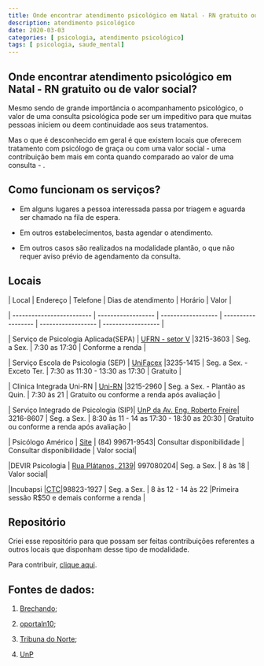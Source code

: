 ```yaml
---
title: Onde encontrar atendimento psicológico em Natal - RN gratuito ou de valor social?
description: atendimento psicológico
date: 2020-03-03
categories: [ psicologia, atendimento psicológico]
tags: [ psicologia, saude_mental]
---
```



## Onde encontrar atendimento psicológico em Natal - RN gratuito ou de valor social?



 Mesmo sendo de grande importância o acompanhamento psicológico, o valor de uma consulta psicológica pode ser um impeditivo para que muitas pessoas iniciem ou deem continuidade aos seus tratamentos. 

Mas o que é desconhecido em geral é que existem locais que oferecem tratamento com psicólogo de graça ou com uma valor social - uma contribuição bem mais em conta quando comparado ao valor de uma consulta - .





## Como funcionam os serviços?

   - Em alguns lugares a pessoa interessada passa por triagem e aguarda ser chamado na fila de espera.

   - Em outros estabelecimentos, basta agendar o atendimento.

   - Em outros casos são realizados na modalidade plantão, o que não requer aviso prévio de agendamento da consulta.







## Locais 

|  Local                    | Endereço             | Telefone     | Dias de atendimento | Horário | Valor |

| ------------------------- | ------------------ | ------------------ | ------------------ | ------------------ | ------------------ |

| Serviço de Psicologia Aplicada(SEPA) | [UFRN - setor V](https://www.google.com.br/maps/search/UFRN,+setor+V/@-5.8392941,-35.1997485,18z/data=!3m1!4b1) |3215-3603 | Seg. a Sex. | 7:30 as 17:30 | Conforme a renda |

| Serviço Escola de Psicologia (SEP) | [UniFacex](https://www.google.com.br/maps/place/UniFacex+-+Centro+Universit%C3%A1rio+Facex/@-5.8516137,-35.2088087,17z/data=!3m1!4b1!4m5!3m4!1s0x7b2ff64fef1ccdb:0x1ed4034f3d67757!8m2!3d-5.851619!4d-35.20662) |3235-1415 | Seg. a Sex. - Exceto Ter. | 7:30 as 11:30 - 13:30 as 17:30 | Gratuito |

| Clinica Integrada Uni-RN | [Uni-RN](https://www.google.com.br/maps/place/Centro+Universit%C3%A1rio+do+Rio+Grande+do+Nortegci+IIR/@-5.7938216,-35.1933153,18.25z/data=!4m5!3m4!1s0x7b300141bee4bf5:0x2f94c82726a27997!8m2!3d-5.7942478!4d-35.193245) |3215-2960 | Seg. a Sex. - Plantão as Quin. | 7:30 às 21 | Gratuito ou conforme a renda após avaliação |

| Serviço Integrado de Psicologia (SIP)| [UnP da Av. Eng. Roberto Freire](https://www.google.com/maps?q=UnP+da+Av.+Eng.+Roberto+Freire&um=1&ie=UTF-8&sa=X&ved=2ahUKEwi6jKrOqv3nAhUiLbkGHUTbAOMQ_AUoAXoECCIQAw)| 3216-8607 | Seg. a Sex. | 8:30 às 11 - 14 as 17:30 - 18:30 as 20:30 | Gratuito ou conforme a renda após avaliação |

| Psicólogo Américo | [Site](https://americopsi.wixsite.com/site) | (84) 99671-9543| Consultar disponibilidade | Consultar disponibilidade | Valor social|

|DEVIR Psicologia | [Rua Plátanos, 2139](https://www.google.com/maps/place/DEVIR+Psicologia+-+Espa%C3%A7o+Terap%C3%AAutico+Social/@-5.8702951,-35.22493,17z/data=!3m1!4b1!4m5!3m4!1s0x7b255ced536b2a7:0xeefa13c4419c82e9!8m2!3d-5.8702951!4d-35.2227413)| 997080204| Seg. a Sex. | 8 às 18 | Valor social|

|Incubapsi |[CTC](https://www.google.com/maps/dir//CTC+-+Corporate+Tower+Center+-+Av.+Amintas+Barros,+3700+-+Lagoa+Nova,+Natal+-+RN,+59075-810/data=!4m6!4m5!1m1!4e2!1m2!1m1!1s0x7b2fff30dc13bbd:0x2c8640fda09bf153?sa=X&ved=2ahUKEwiJpZn3lpHoAhX_HbkGHfBRDJAQ48ADMAB6BAgVEC4)|98823-1927 | Seg. a Sex. | 8 às 12 - 14 às 22 |Primeira sessão R$50 e demais conforme a renda |

## Repositório

Criei esse repositório para que possam ser feitas contribuições referentes a outros locais que disponham desse tipo de modalidade.

Para contribuir, [clique aqui](https://github.com/mrncstt/Servico_Psicologico/blob/master/README.md).





## Fontes de dados:



1.  [Brechando](https://www.brechando.com/2019/02/onde-procurar-servicos-de-psicologia-de-graca-em-natal/);

2.  [oportaln10](https://oportaln10.com.br/faculdade-oferece-atendimento-psicologico-gratuito-em-natal-90859/);

3.  [Tribuna do Norte](http://www.tribunadonorte.com.br/noticia/ufrn-oferece-acompanhamento-psicola-gico-gratuito/374945);

4.  [UnP](https://unp.br/noticias/servico-de-psicologia-abre-vagas-a-baixo-custo-em-natal/)




